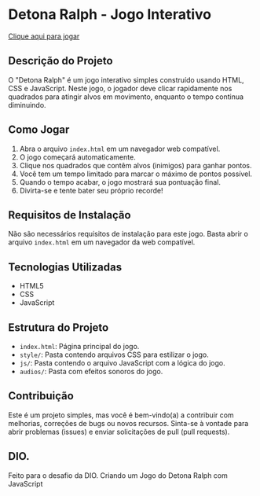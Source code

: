 # Detona Ralph - Jogo Interativo

[Clique aqui para jogar](https://striderry.github.io/Detona-Ralph/)

## Descrição do Projeto

O "Detona Ralph" é um jogo interativo simples construído usando HTML, CSS e JavaScript. Neste jogo, o jogador deve clicar rapidamente nos quadrados para atingir alvos em movimento, enquanto o tempo continua diminuindo.

## Como Jogar

1. Abra o arquivo `index.html` em um navegador web compatível.
2. O jogo começará automaticamente.
3. Clique nos quadrados que contêm alvos (inimigos) para ganhar pontos.
4. Você tem um tempo limitado para marcar o máximo de pontos possível.
5. Quando o tempo acabar, o jogo mostrará sua pontuação final.
6. Divirta-se e tente bater seu próprio recorde!

## Requisitos de Instalação

Não são necessários requisitos de instalação para este jogo. Basta abrir o arquivo `index.html` em um navegador da web compatível.

## Tecnologias Utilizadas

- HTML5
- CSS
- JavaScript

## Estrutura do Projeto

- `index.html`: Página principal do jogo.
- `style/`: Pasta contendo arquivos CSS para estilizar o jogo.
- `js/`: Pasta contendo o arquivo JavaScript com a lógica do jogo.
- `audios/`: Pasta com efeitos sonoros do jogo.

## Contribuição

Este é um projeto simples, mas você é bem-vindo(a) a contribuir com melhorias, correções de bugs ou novos recursos. Sinta-se à vontade para abrir problemas (issues) e enviar solicitações de pull (pull requests).

## DIO.
Feito para o desafio da DIO. Criando um Jogo do Detona Ralph com JavaScript

 
